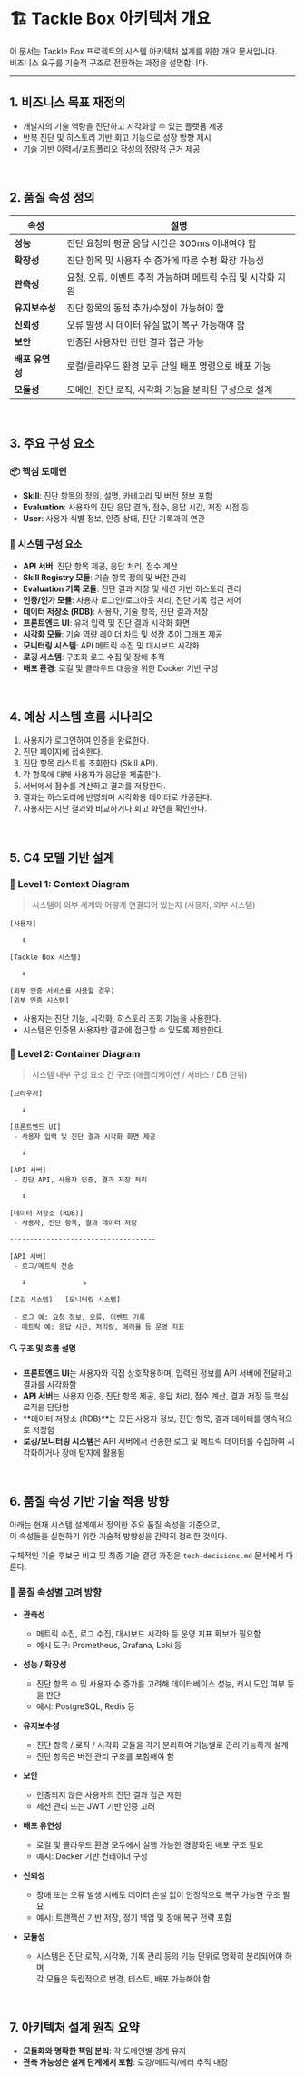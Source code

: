 # 🏗️ Tackle Box 아키텍처 개요

이 문서는 Tackle Box 프로젝트의 시스템 아키텍처 설계를 위한 개요 문서입니다.  
비즈니스 요구를 기술적 구조로 전환하는 과정을 설명합니다.

---

## 1. 비즈니스 목표 재정의
- 개발자의 기술 역량을 진단하고 시각화할 수 있는 플랫폼 제공
- 반복 진단 및 히스토리 기반 회고 기능으로 성장 방향 제시
- 기술 기반 이력서/포트폴리오 작성의 정량적 근거 제공

<br>

## 2. 품질 속성 정의

| 속성 | 설명 |
|------|------|
| **성능** | 진단 요청의 평균 응답 시간은 300ms 이내여야 함 |
| **확장성** | 진단 항목 및 사용자 수 증가에 따른 수평 확장 가능성 |
| **관측성** | 요청, 오류, 이벤트 추적 가능하며 메트릭 수집 및 시각화 지원 |
| **유지보수성** | 진단 항목의 동적 추가/수정이 가능해야 함 |
| **신뢰성** | 오류 발생 시 데이터 유실 없이 복구 가능해야 함 |
| **보안** | 인증된 사용자만 진단 결과 접근 가능 |
| **배포 유연성** | 로컬/클라우드 환경 모두 단일 배포 명령으로 배포 가능 |
| **모듈성** | 도메인, 진단 로직, 시각화 기능을 분리된 구성으로 설계 |

<br>

## 3. 주요 구성 요소

### 📦 핵심 도메인

- **Skill**: 진단 항목의 정의, 설명, 카테고리 및 버전 정보 포함
- **Evaluation**: 사용자의 진단 응답 결과, 점수, 응답 시간, 저장 시점 등
- **User**: 사용자 식별 정보, 인증 상태, 진단 기록과의 연관

### 🔧 시스템 구성 요소

- **API 서버**: 진단 항목 제공, 응답 처리, 점수 계산
- **Skill Registry 모듈**: 기술 항목 정의 및 버전 관리
- **Evaluation 기록 모듈**: 진단 결과 저장 및 세션 기반 히스토리 관리
- **인증/인가 모듈**: 사용자 로그인/로그아웃 처리, 진단 기록 접근 제어
- **데이터 저장소 (RDB)**: 사용자, 기술 항목, 진단 결과 저장
- **프론트엔드 UI**: 유저 입력 및 진단 결과 시각화 화면
- **시각화 모듈**: 기술 역량 레이더 차트 및 성장 추이 그래프 제공
- **모니터링 시스템**: API 메트릭 수집 및 대시보드 시각화
- **로깅 시스템**: 구조화 로그 수집 및 장애 추적
- **배포 환경**: 로컬 및 클라우드 대응을 위한 Docker 기반 구성

<br>

## 4. 예상 시스템 흐름 시나리오

1. 사용자가 로그인하여 인증을 완료한다.
2. 진단 페이지에 접속한다.
2. 진단 항목 리스트를 조회한다 (Skill API).
3. 각 항목에 대해 사용자가 응답을 제출한다.
4. 서버에서 점수를 계산하고 결과를 저장한다.
5. 결과는 히스토리에 반영되며 시각화용 데이터로 가공된다.
6. 사용자는 지난 결과와 비교하거나 회고 화면을 확인한다.

<br>

## 5. C4 모델 기반 설계

### 🔹 Level 1: Context Diagram
> 시스템이 외부 세계와 어떻게 연결되어 있는지 (사용자, 외부 시스템)
```
[사용자] 

   ↕

[Tackle Box 시스템]

   ↕

(외부 인증 서비스를 사용할 경우)
[외부 인증 시스템]
```
- 사용자는 진단 기능, 시각화, 히스토리 조회 기능을 사용한다.
- 시스템은 인증된 사용자만 결과에 접근할 수 있도록 제한한다.

### 🔹 Level 2: Container Diagram
> 시스템 내부 구성 요소 간 구조 (애플리케이션 / 서비스 / DB 단위)
```
[브라우저]

   ↓

[프론트엔드 UI]
 - 사용자 입력 및 진단 결과 시각화 화면 제공

   ↓

[API 서버]
 - 진단 API, 사용자 인증, 결과 저장 처리

   ↕

[데이터 저장소 (RDB)]
 - 사용자, 진단 항목, 결과 데이터 저장

------------------------------------

[API 서버]
 - 로그/메트릭 전송

   ↓              ↘

[로깅 시스템]   [모니터링 시스템]
 
 - 로그 예: 요청 정보, 오류, 이벤트 기록
 - 메트릭 예: 응답 시간, 처리량, 에러율 등 운영 지표
```

#### 🔍 구조 및 흐름 설명

- **프론트엔드 UI**는 사용자와 직접 상호작용하며, 입력된 정보를 API 서버에 전달하고 결과를 시각화함
- **API 서버**는 사용자 인증, 진단 항목 제공, 응답 처리, 점수 계산, 결과 저장 등 핵심 로직을 담당함
- **데이터 저장소 (RDB)**는 모든 사용자 정보, 진단 항목, 결과 데이터를 영속적으로 저장함
- **로깅/모니터링 시스템**은 API 서버에서 전송한 로그 및 메트릭 데이터를 수집하여 시각화하거나 장애 탐지에 활용됨

<br>

## 6. 품질 속성 기반 기술 적용 방향

아래는 현재 시스템 설계에서 정의한 주요 품질 속성을 기준으로,  
이 속성들을 실현하기 위한 기술적 방향성을 간략히 정리한 것이다.  

구체적인 기술 후보군 비교 및 최종 기술 결정 과정은 `tech-decisions.md` 문서에서 다룬다.

### 📐 품질 속성별 고려 방향

- **관측성**  
  - 메트릭 수집, 로그 수집, 대시보드 시각화 등 운영 지표 확보가 필요함  
  - 예시 도구: Prometheus, Grafana, Loki 등

- **성능 / 확장성**  
  - 진단 항목 수 및 사용자 수 증가를 고려해 데이터베이스 성능, 캐시 도입 여부 등을 판단  
  - 예시: PostgreSQL, Redis 등

- **유지보수성**  
  - 진단 항목 / 로직 / 시각화 모듈을 각기 분리하여 기능별로 관리 가능하게 설계  
  - 진단 항목은 버전 관리 구조를 포함해야 함

- **보안**  
  - 인증되지 않은 사용자의 진단 결과 접근 제한  
  - 세션 관리 또는 JWT 기반 인증 고려

- **배포 유연성**  
  - 로컬 및 클라우드 환경 모두에서 실행 가능한 경량화된 배포 구조 필요  
  - 예시: Docker 기반 컨테이너 구성

- **신뢰성**  
  - 장애 또는 오류 발생 시에도 데이터 손실 없이 안정적으로 복구 가능한 구조 필요  
  - 예시: 트랜잭션 기반 저장, 정기 백업 및 장애 복구 전략 포함

- **모듈성**  
  - 시스템은 진단 로직, 시각화, 기록 관리 등의 기능 단위로 명확히 분리되어야 하며  
    각 모듈은 독립적으로 변경, 테스트, 배포 가능해야 함

<br>

## 7. 아키텍처 설계 원칙 요약

- **모듈화와 명확한 책임 분리**: 각 도메인별 경계 유지
- **관측 가능성은 설계 단계에서 포함**: 로깅/메트릭/에러 추적 내장
